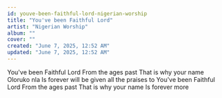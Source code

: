 ```yaml
---
id: youve-been-faithful-lord-nigerian-worship
title: "You've been Faithful Lord"
artist: "Nigerian Worship"
album: ""
cover: ""
created: "June 7, 2025, 12:52 AM"
updated: "June 7, 2025, 12:52 AM"
---
```


You've been Faithful Lord
From the ages past
That is why your name Oloruko nla
Is forever will be given all the praises to
You've been Faithful Lord
From the ages past
That is why your name
Is forever more